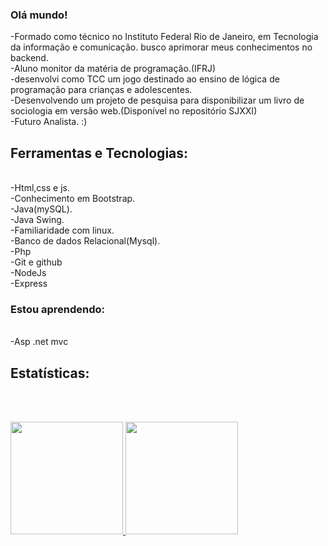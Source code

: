 ### Olá mundo! 


-Formado como técnico no Instituto Federal Rio de Janeiro, em Tecnologia da informação e comunicação. busco aprimorar meus conhecimentos no backend.<br>
-Aluno monitor da matéria de programação.(IFRJ)<br>
-desenvolvi como TCC um jogo destinado ao ensino de lógica de programação para crianças e adolescentes.<br>
-Desenvolvendo um projeto de pesquisa para disponibilizar um livro de sociologia em versão web.(Disponível no repositório SJXXI)<br>
-Futuro Analista. :)
## Ferramentas e Tecnologias:
<br>
-Html,css e js.<br>
-Conhecimento em Bootstrap.<br>
-Java(mySQL).<br>
-Java Swing.<br>
-Familiaridade com linux.<br>
-Banco de dados Relacional(Mysql).<br>
-Php<br>
-Git e github<br>
-NodeJs<br>
-Express<br>

### Estou aprendendo:

<br>
-Asp .net mvc<br>


## Estatísticas:
<br><br>
<div>
<a href="https://github.com/NathanAzvdo">
<img loading="lazy" height="180em" src="https://github-readme-stats.vercel.app/api/top-langs/?username=NathanAzvdo&layout=compact&langs_count=7&theme=dracula"/>
<img loading="lazy" height="180em" src="https://github-readme-stats.vercel.app/api?username=NathanAzvdo&show_icons=true&theme=dracula&include_all_commits=true&count_private=true"/>
</div>
